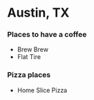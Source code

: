 # Austin, TX

### Places to have a coffee
- Brew Brew
- Flat Tire
### Pizza places
-  Home Slice Pizza
